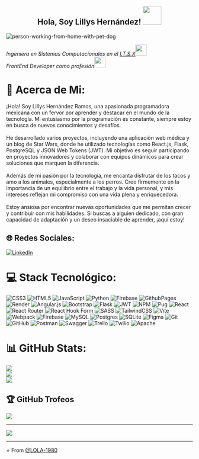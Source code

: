 <h2 align="center"> Hola, Soy Lillys Hernández! <img src="https://media.giphy.com/media/mGcNjsfWAjY5AEZNw6/giphy.gif" width="50"></h2>


![person-working-from-home-with-pet-dog](https://github.com/LOLA-1980/LOLA-1980/assets/109870340/fbabdeb9-fd93-43f8-9837-fd9179443095)

<p><em>Ingeniera en Sistemas Computacionales en el <a href="http://www.unb.br">I.T.S.X</a><img src="https://media.giphy.com/media/fYSnHlufseco8Fh93Z/giphy.gif" width="30"></br>FrontEnd Developer como profesión<img src="https://media.giphy.com/media/WUlplcMpOCEmTGBtBW/giphy.gif" width="30"> 
</em></p>


# 💫 Acerca de Mi:
¡Hola! Soy Lillys Hernández Ramos, una apasionada programadora mexicana con un fervor por aprender y destacar en el mundo de la tecnología. Mi entusiasmo por la programación es constante, siempre estoy en busca de nuevos conocimientos y desafíos.<br><br>He desarrollado varios proyectos, incluyendo una aplicación web médica y un blog de Star Wars, donde he utilizado tecnologías como React.js, Flask, PostgreSQL y JSON Web Tokens (JWT). Mi objetivo es seguir participando en proyectos innovadores y colaborar con equipos dinámicos para crear soluciones que marquen la diferencia.<br><br>Además de mi pasión por la tecnología, me encanta disfrutar de los tacos y amo a los animales, especialmente a los perros. Creo firmemente en la importancia de un equilibrio entre el trabajo y la vida personal, y mis intereses reflejan mi compromiso con una vida plena y enriquecedora.<br><br>Estoy ansiosa por encontrar nuevas oportunidades que me permitan crecer y contribuir con mis habilidades. Si buscas a alguien dedicado, con gran capacidad de adaptación y un deseo insaciable de aprender, ¡aquí estoy!


## 🌐 Redes Sociales:
[![LinkedIn](https://img.shields.io/badge/LinkedIn-%230077B5.svg?logo=linkedin&logoColor=white)](https://linkedin.com/in/http://www.linkedin.com/in/lillyshr) 

# 💻 Stack Tecnológico:
![CSS3](https://img.shields.io/badge/css3-%231572B6.svg?style=for-the-badge&logo=css3&logoColor=white) ![HTML5](https://img.shields.io/badge/html5-%23E34F26.svg?style=for-the-badge&logo=html5&logoColor=white) ![JavaScript](https://img.shields.io/badge/javascript-%23323330.svg?style=for-the-badge&logo=javascript&logoColor=%23F7DF1E) ![Python](https://img.shields.io/badge/python-3670A0?style=for-the-badge&logo=python&logoColor=ffdd54) ![Firebase](https://img.shields.io/badge/firebase-%23039BE5.svg?style=for-the-badge&logo=firebase) ![GithubPages](https://img.shields.io/badge/github%20pages-121013?style=for-the-badge&logo=github&logoColor=white) ![Render](https://img.shields.io/badge/Render-%46E3B7.svg?style=for-the-badge&logo=render&logoColor=white) ![Angular.js](https://img.shields.io/badge/angular.js-%23E23237.svg?style=for-the-badge&logo=angularjs&logoColor=white) ![Bootstrap](https://img.shields.io/badge/bootstrap-%238511FA.svg?style=for-the-badge&logo=bootstrap&logoColor=white) ![Flask](https://img.shields.io/badge/flask-%23000.svg?style=for-the-badge&logo=flask&logoColor=white) ![JWT](https://img.shields.io/badge/JWT-black?style=for-the-badge&logo=JSON%20web%20tokens) ![NPM](https://img.shields.io/badge/NPM-%23CB3837.svg?style=for-the-badge&logo=npm&logoColor=white) ![Pug](https://img.shields.io/badge/Pug-FFF?style=for-the-badge&logo=pug&logoColor=A86454) ![React](https://img.shields.io/badge/react-%2320232a.svg?style=for-the-badge&logo=react&logoColor=%2361DAFB) ![React Router](https://img.shields.io/badge/React_Router-CA4245?style=for-the-badge&logo=react-router&logoColor=white) ![React Hook Form](https://img.shields.io/badge/React%20Hook%20Form-%23EC5990.svg?style=for-the-badge&logo=reacthookform&logoColor=white) ![SASS](https://img.shields.io/badge/SASS-hotpink.svg?style=for-the-badge&logo=SASS&logoColor=white) ![TailwindCSS](https://img.shields.io/badge/tailwindcss-%2338B2AC.svg?style=for-the-badge&logo=tailwind-css&logoColor=white) ![Vite](https://img.shields.io/badge/vite-%23646CFF.svg?style=for-the-badge&logo=vite&logoColor=white) ![Webpack](https://img.shields.io/badge/webpack-%238DD6F9.svg?style=for-the-badge&logo=webpack&logoColor=black) ![Firebase](https://img.shields.io/badge/firebase-a08021?style=for-the-badge&logo=firebase&logoColor=ffcd34) ![MySQL](https://img.shields.io/badge/mysql-4479A1.svg?style=for-the-badge&logo=mysql&logoColor=white) ![Postgres](https://img.shields.io/badge/postgres-%23316192.svg?style=for-the-badge&logo=postgresql&logoColor=white) ![SQLite](https://img.shields.io/badge/sqlite-%2307405e.svg?style=for-the-badge&logo=sqlite&logoColor=white) ![Figma](https://img.shields.io/badge/figma-%23F24E1E.svg?style=for-the-badge&logo=figma&logoColor=white) ![Git](https://img.shields.io/badge/git-%23F05033.svg?style=for-the-badge&logo=git&logoColor=white) ![GitHub](https://img.shields.io/badge/github-%23121011.svg?style=for-the-badge&logo=github&logoColor=white) ![Postman](https://img.shields.io/badge/Postman-FF6C37?style=for-the-badge&logo=postman&logoColor=white) ![Swagger](https://img.shields.io/badge/-Swagger-%23Clojure?style=for-the-badge&logo=swagger&logoColor=white) ![Trello](https://img.shields.io/badge/Trello-%23026AA7.svg?style=for-the-badge&logo=Trello&logoColor=white) ![Twilio](https://img.shields.io/badge/Twilio-F22F46?style=for-the-badge&logo=Twilio&logoColor=white) ![Apache](https://img.shields.io/badge/apache-%23D42029.svg?style=for-the-badge&logo=apache&logoColor=white)
# 📊 GitHub Stats:
![](https://github-readme-stats.vercel.app/api?username=LOLA-1980&theme=dracula&hide_border=false&include_all_commits=false&count_private=false)<br/>
![](https://github-readme-streak-stats.herokuapp.com/?user=LOLA-1980&theme=dracula&hide_border=false)<br/>
![](https://github-readme-stats.vercel.app/api/top-langs/?username=LOLA-1980&theme=dracula&hide_border=false&include_all_commits=false&count_private=false&layout=compact)

## 🏆 GitHub Trofeos
![](https://github-profile-trophy.vercel.app/?username=LOLA-1980&theme=calm_pink&no-frame=false&no-bg=true&margin-w=4)

---
[![](https://visitcount.itsvg.in/api?id=LOLA-1980&icon=7&color=5)](https://visitcount.itsvg.in)

<!-- Proudly created with GPRM ( https://gprm.itsvg.in ) -->


---

⭐️ From [@LOLA-1980](https://github.com/LOLA-1980)


<!--
**LOLA-1980/LOLA-1980** is a ✨ _special_ ✨ repository because its `README.md` (this file) appears on your GitHub profile.

Here are some ideas to get you started:

- 🔭 I’m currently working on ...
- 🌱 I’m currently learning ...
- 👯 I’m looking to collaborate on ...
- 🤔 I’m looking for help with ...
- 💬 Ask me about ...
- 📫 How to reach me: ...
- 😄 Pronouns: ...
- ⚡ Fun fact: ...
-->
